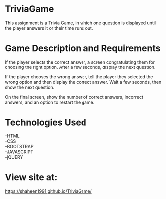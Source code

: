 # TriviaGame
This assignment is a Trivia Game, in which one question is displayed until the player answers it or their time runs out.  

# Game Description and Requirements
If the player selects the correct answer, a screen congratulating them for choosing the right option. After a few seconds, display the next question.  

If the player chooses the wrong answer, tell the player they selected the wrong option and then display the correct answer. Wait a few seconds, then show the next question.  

On the final screen, show the number of correct answers, incorrect answers, and an option to restart the game.

# Technologies Used
-HTML  
-CSS  
-BOOTSTRAP  
-JAVASCRIPT  
-jQUERY  

# View site at:
https://shaheen1991.github.io/TriviaGame/
